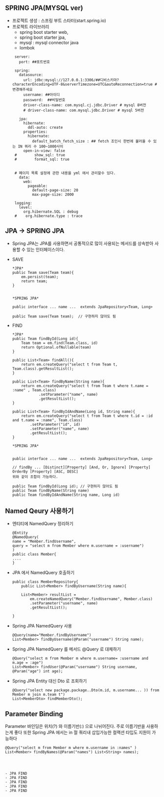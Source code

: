 ## SPRING JPA(MYSQL ver)
   - 프로젝트 생성 : 스프링 부트 스타터(start.spring.io)
   - 프로젝트 라이브러리 
        - spring boot starter web, 
        - spring boot starter jpa,
        - mysql : mysql connector java
        - lombok
       ```
        server:
          port: ##포트번호
        
        spring:
          datasource:
            url: jdbc:mysql://127.0.0.1:3306/##디비스키마?characterEncoding=UTF-8&serverTimezone=UTC&autoReconnection=true # 변경해주세요
            username: ##아이디
            password:  ##비밀번호 
            driver-class-name: com.mysql.cj.jdbc.Driver # mysql 8버전
            # driver-class-name: com.mysql.jdbc.Driver # mysql 5버전
        
          jpa:
            hibernate:
              ddl-auto: create
            properties:
              hibernate:
                default_batch_fetch_size : ## fetch 조인시 한번에 불러올 수 있는 IN 쿼리 수 100~1000사이  
            open-in-view: false
        #        show_sql: true
        #        format_sql: true
        
        
        # 페이지 목록 설정에 관한 내용을 yml 에서 관리할수 있다.
          data:
            web:
              pageable:
                default-page-size: 20
                max-page-size: 2000
        
        logging:
          level:
            org.hibernate.SQL : debug
        #    org.hibernate.type : trace
     ```
    
## JPA -> SPRING JPA
- Spring JPA는 JPA를 사용하면서 공통적으로 많이 사용되는 메서드를 상속받아 사용할 수 있는 인터페이스이다.
- SAVE
    ```
    *JPA*
    public Team save(Team team){
        em.persist(team);
        return team;
    }
  
    
    *SPRING JPA*
    
    public interface ... name ...  extends JpaRepository<Team, Long>  
  
    public Team save(Team team);  // 구현하지 않아도 됨
  
  ```


- FIND
    ```
    *JPA*
    public Team findById(Long id){
        Team team = em.find(Team.class, id)
        return Optional.ofNullable(team)
    }
  
    public List<Team> findAll(){
        return em.createQuery("select t from Team t, Team.class).getResultList();
    }
  
    public List<Team> findByName(String name){
        return em.createQuery("select t from Team t where t.name = :name" , Team.class)
                .setParameter("name", name)
                .getResultList();
    }
  
    public List<Team> findByIdAndName(Long id, String name){
        return em.createQuery("select t from Team t where t.id = :id and t.name = :name", Team.class)
            .setParameter("id", id)
            .setParameter("name", name)
            .getResultList();
    }
    
    *SPRING JPA*

  
    public interface ... name ...  extends JpaRepository<Team, Long>  
    
    // findBy ... [Distinct][Property] [And, Or, Ignore] [Property] OrderBy [Property] [ASC, DESC]
    위와 같이 조합이 가능하다.    
  
    public Team findById(Long id); // 구현하지 않아도 됨
    public Team findByName(String name)
    public Team findByIdAndName(String name, Long id)
  
## Named Qeury 사용하기
- 엔티티에 NamedQuery 정리하기
    ```
  @Entity
  @NamedQuery(
    name = "Member.findUsername",
    query = "select m from Member where m.username = :username") 
  )
  public class Member{
    ....
  }
  
  ```
- JPA 에서 NamedQuery 호출하기 
    ```   
    public class MemberRepository{
        public List<Member> findByUsername(String name){
        
        List<Member> resultList =
            em.createNamedQuery("Member.findUsername", Member.class)
            .setParameter("username", name)
            .getResultList();
      
    }
    ```

- Spring JPA NamedQuery 사용
    ```
    @Query(name="Member.findByUsername")
    List<Member> findByUsername(@Param("username") String name);
  ```
  
- Spring JPA NamedQuery 를 메서드 @Query 로 대체하기
    ```
    @Query("select m from Member m where m.username= :username and m.age = :age")
    List<Member> findUser(@Param("username") String username, @Param("age") int age);
  ``` 
- Spring JPA Entity 대신 Dto 로 조회하기
    ```
    @Query("select new package.package..Dto(m.id, m.username... )) from Member m join m.team t")
    List<MemberDto> findMemberDto();
    ```
## Parameter Binding
Parameter 바인딩은 위치(?) 와 이름기반(:) 으로 나뉘어진다. 주로 이름기반을 사용하는게 좋다
또한 Spring JPA 에서는 in 절 쿼리내 삽입가능한 컬랙션 타입도 지원이 가능하다
    
    
    @Query("select m from Member m where m.username in :names" )
    List<Member> findByNames(@Param("names") List<String> names);
```
 


- JPA FIND 
- JPA FIND 
- JPA FIND 
- JPA FIND 
- JPA FIND 

 
   